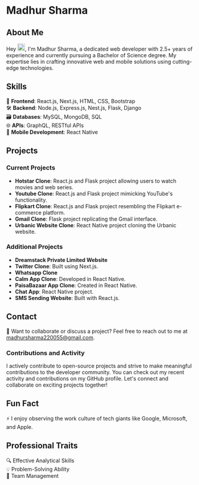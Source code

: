 # Madhur Sharma

## About Me
Hey <img src="https://user-images.githubusercontent.com/1303154/88677602-1635ba80-d120-11ea-84d8-d263ba5fc3c0.gif" width="20px" />, I'm Madhur Sharma, a dedicated web developer with 2.5+ years of experience and currently pursuing a Bachelor of Science degree. My expertise lies in crafting innovative web and mobile solutions using cutting-edge technologies.

## Skills
🚀 **Frontend**: React.js, Next.js, HTML, CSS, Bootstrap  
🛠️ **Backend**: Node.js, Express.js, Nest.js, Flask, Django  
🗃️ **Databases**: MySQL, MongoDB, SQL  
🌐 **APIs**: GraphQL, RESTful APIs  
📱 **Mobile Development**: React Native  

## Projects
### Current Projects
- **Hotstar Clone**: React.js and Flask project allowing users to watch movies and web series.
- **Youtube Clone**: React.js and Flask project mimicking YouTube's functionality.
- **Flipkart Clone**: React.js and Flask project resembling the Flipkart e-commerce platform.
- **Gmail Clone**: Flask project replicating the Gmail interface.
- **Urbanic Website Clone**: React Native project cloning the Urbanic website.

### Additional Projects
- **Dreamstack Private Limited Website**
- **Twitter Clone**: Built using Next.js.
- **Whatsapp Clone**
- **Calm App Clone**: Developed in React Native.
- **PaisaBazaar App Clone**: Created in React Native.
- **Chat App**: React Native project.
- **SMS Sending Website**: Built with React.js.

## Contact
📧 Want to collaborate or discuss a project? Feel free to reach out to me at madhursharma220055@gmail.com.

### Contributions and Activity
I actively contribute to open-source projects and strive to make meaningful contributions to the developer community. You can check out my recent activity and contributions on my GitHub profile.
Let's connect and collaborate on exciting projects together!

## Fun Fact
⚡ I enjoy observing the work culture of tech giants like Google, Microsoft, and Apple.

## Professional Traits
🔍 Effective Analytical Skills  
💡 Problem-Solving Ability  
👥 Team Management  

